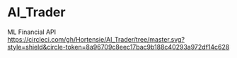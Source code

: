 # AI_Trader
ML Financial API
https://circleci.com/gh/Hortensie/AI_Trader/tree/master.svg?style=shield&circle-token=8a96709c8eec17bac9b188c40293a972df14c628
